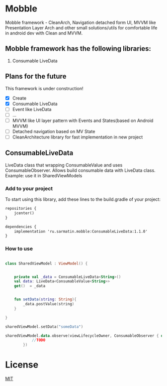 # Mobble
Mobble framework - CleanArch, Navigation detached form UI, MVVM like Presentation Layer Arch and other small solutions/utils for comfortable life in android dev with Clean and MVVM. 


## Mobble framework has the following libraries:

1.	Consumable LiveData

## Plans for the future

This framework is under construction!

- [x] Create
- [x] Consumable LiveData
- [ ] Event like LiveData
- [ ] ...
- [ ] MVVM like UI layer pattern with Events and States(based on Android MVVM)
- [ ] Detached navigation based on MV State 
- [ ] CleanArchitecture library for fast implementation in new project

## ConsumableLiveData

LiveData class that wrapping ConsumableValue and uses ConsumableObserver. 
Allows build consumable data with LiveData class. 
Example: use it in SharedViewModels

### Add to your project

To start using this library, add these lines to the build.gradle of your project:

```xml
repositories {
    jcenter()
}

dependencies {
    implementation 'ru.sarmatin.mobble:ConsumableLiveData:1.1.0'
}
```

### How to use

```kotlin

class SharedViewModel : ViewModel() {


    private val _data = ConsumableLiveData<String>()
    val data: LiveData<ConsumableValue<String>>
    get()  = _data


    fun setData(string: String){
        _data.postValue(string)
    }

}

sharedViewModel.setData("someData")

sharedViewModel.data.observe(viewLifecycleOwner, ConsumableObserver { data ->
            //TODO
        })


```

# License
  [MIT](https://github.com/antonsarmatin/Mobble/blob/master/LICENSE)
